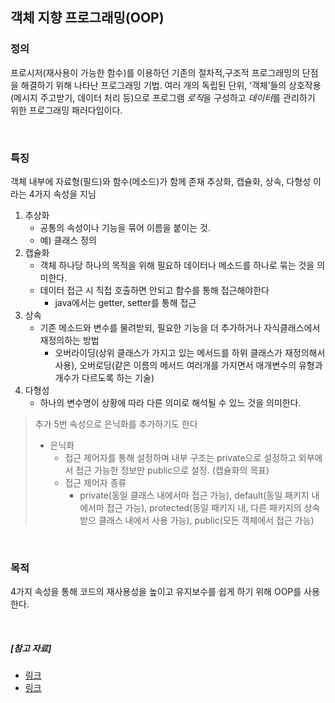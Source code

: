 ## 객체 지향 프로그래밍(OOP)

### 정의
프로시저(재사용이 가능한 함수)를 이용하던 기존의 절차적,구조적 프로그래밍의 단점을 해결하기 위해 나타난 프로그래밍 기법.
여러 개의 독립된 단위, ‘객체’들의 상호작용(메시지 주고받기, 데이터 처리 등)으로 프로그램 *로직*을 구성하고 *데이터*를 관리하기 위한 프로그래밍 패러다임이다.

<br>

### 특징
객체 내부에 자료형(필드)와 함수(메소드)가 함께 존재
추상화, 캡슐화, 상속, 다형성 이라는 4가지 속성을 지님
1. 추상화
    - 공통의 속성이나 기능을 묶어 이름을 붙이는 것.
    - 예) 클래스 정의
2. 캡슐화
    - 객체 하나당 하나의 목적을 위해 필요하 데이터나 메소드를 하나로 묶는 것을 의미한다.
    - 데이터 접근 시 직접 호출하면 안되고 함수를 통해 접근해야한다
        - java에서는 getter, setter를 통해 접근
3. 상속
    - 기존 메소드와 변수를 물려받되, 필요한 기능을 더 추가하거나 자식클래스에서 재정의하는 방법
        - 오버라이딩(상위 클래스가 가지고 있는 메서드를 하위 클래스가 재정의해서 사용), 오버로딩(같은 이름의 메서드 여러개를 가지면서 매개변수의 유형과 개수가 다르도록 하는 기술)
4. 다형성
    - 하나의 변수명이 상황에 따라 다른 의미로 해석될 수 있느 것을 의미한다.
        
> 추가
> 5번 속성으로 은닉화를 추가하기도 한다
> * 은닉화
>     - 접근 제어자를 통해 설정하며 내부 구조는 private으로 설정하고 외부에서 접근 가능한 정보만 public으로 설정. (캡슐화의 목표)
>     - 접근 제어자 종류 
>       - private(동일 클래스 내에서마 접근 가능), default(동일 패키지 내에서마 접근 가능), protected(동일 패키지 내, 다른 패키지의 상속받으 클래스 내에서 사용 가능), public(모든 객체에서 접근 가능)


<br>

### 목적
4가지 속성을 통해 코드의 재사용성을 높이고 유지보수를 쉽게 하기 위해 OOP를 사용한다.

<br>


##### [참고 자료]

- [링크](https://javaoop.tistory.com/25)
- [링크](https://goodgid.github.io/What-is-OOP/)
